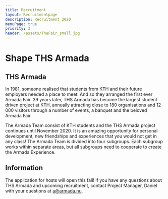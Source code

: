 ```yaml
---
title: Recruitment
layout: Recruitmentpage
description: Recruitment 2020
menuPage: true
priority: 3
header: /assets/TheFair_small.jpg
---
```

# Shape THS Armada

## THS Armada

In 1981, someone realised that students from KTH and their future employers needed a place to meet. And so they arranged the first ever Armada Fair. 39 years later, THS Armada has become the largest student driven project at KTH, annually attracting close to 180 organisations and 12 000 visitors through a number of events, a banquet and the beloved Armada Fair.

The Armada Team consist of KTH students and the THS Armada project continues until November 2020. It is an amazing opportunity for personal development, new friendships and experiences that you would not get in any class! The Armada Team is divided into four subgroups. Each subgroup works within separate areas, but all subgroups need to cooperate to create the Armada Experience. 

## Information

The application for hosts will open this fall! If you have any questions about THS Armada and upcoming recruitment, contact Project Manager, Daniel with your questions at a@armada.nu.
